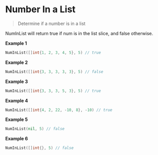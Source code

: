 # Number In a List
> Determine if a number is in a list

NumInList will return true if num is in the list slice, and false otherwise.

**Example 1**
```go
NumInList([]int{1, 2, 3, 4, 5}, 5) // true
```

**Example 2**
```go
NumInList([]int{3, 3, 3, 3, 3}, 5) // false
```

**Example 3**
```go
NumInList([]int{3, 3, 3, 5, 3}, 5) // true
```

**Example 4**
```go
NumInList([]int{4, 2, 22, -10, 8}, -10) // true
```

**Example 5**
```go
NumInList(nil, 5) // false
```

**Example 6**
```go
NumInList([]int{}, 5) // false
```